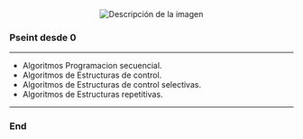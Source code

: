 <div align="center">
  <img src="https://github.com/Panconhu3vo/Pseint-Desde-cer0/assets/149894926/d2748b84-bac9-4b1e-be4a-ba34e3a8ebf5" alt="Descripción de la imagen">
</div>

###  Pseint desde 0

------------
- Algoritmos Programacion secuencial.
- Algoritmos de Estructuras de control.
- Algoritmos de Estructuras de control selectivas.
- Algoritmos de Estructuras repetitivas.

------------



### End
